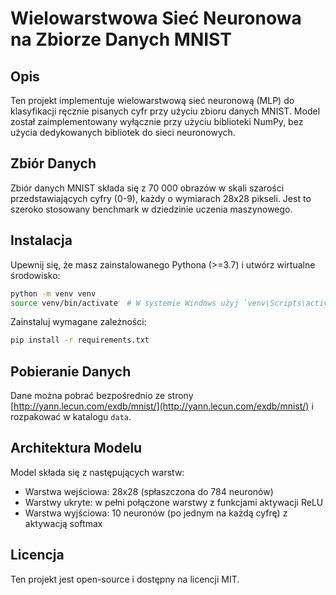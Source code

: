 # Wielowarstwowa Sieć Neuronowa na Zbiorze Danych MNIST

## Opis
Ten projekt implementuje wielowarstwową sieć neuronową (MLP) do klasyfikacji ręcznie pisanych cyfr przy użyciu zbioru danych MNIST. Model został zaimplementowany wyłącznie przy użyciu biblioteki NumPy, bez użycia dedykowanych bibliotek do sieci neuronowych.

## Zbiór Danych
Zbiór danych MNIST składa się z 70 000 obrazów w skali szarości przedstawiających cyfry (0-9), każdy o wymiarach 28x28 pikseli. Jest to szeroko stosowany benchmark w dziedzinie uczenia maszynowego.

## Instalacja
Upewnij się, że masz zainstalowanego Pythona (>=3.7) i utwórz wirtualne środowisko:

```bash
python -m venv venv
source venv/bin/activate  # W systemie Windows użyj `venv\Scripts\activate`
```

Zainstaluj wymagane zależności:

```bash
pip install -r requirements.txt
```

## Pobieranie Danych
Dane można pobrać bezpośrednio ze strony [http://yann.lecun.com/exdb/mnist/](http://yann.lecun.com/exdb/mnist/) i rozpakować w katalogu `data`.

## Architektura Modelu
Model składa się z następujących warstw:
- Warstwa wejściowa: 28x28 (spłaszczona do 784 neuronów)
- Warstwy ukryte: w pełni połączone warstwy z funkcjami aktywacji ReLU
- Warstwa wyjściowa: 10 neuronów (po jednym na każdą cyfrę) z aktywacją softmax

## Licencja
Ten projekt jest open-source i dostępny na licencji MIT.


